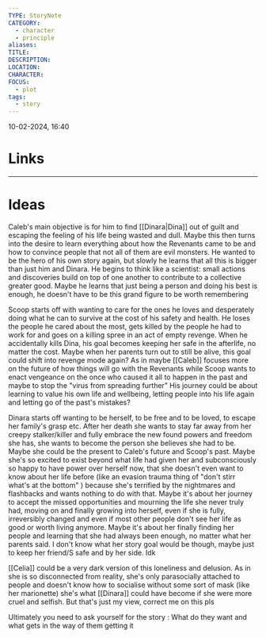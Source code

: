 ```yaml
---
TYPE: StoryNote
CATEGORY:
  - character
  - principle
aliases: 
TITLE: 
DESCRIPTION: 
LOCATION: 
CHARACTER: 
FOCUS:
  - plot
tags:
  - story
---
```


10-02-2024, 16:40



# Links



- - - 
# Ideas


Caleb's main objective is for him to find [[Dinara|Dina]] out of guilt and escaping the feeling of his life being wasted and dull. Maybe this then turns into the desire to learn everything about how the Revenants came to be and how to convince people that not all of them are evil monsters. He wanted to be the hero of his own story again, but slowly he learns that all this is bigger than just him and Dinara. He begins to think like a scientist: small actions and discoveries build on top of one another to contribute to a collective greater good. Maybe he learns that just being a person and doing his best is enough, he doesn't have to be this grand figure to be worth remembering

Scoop starts off with wanting to care for the ones he loves and desperately doing what he can to survive at the cost of his safety and health. He loses the people he cared about the most, gets killed by the people he had to work for and goes on a killing spree in an act of empty revenge. 
When he accidentally kills Dina, his goal becomes keeping her safe in the afterlife, no matter the cost. Maybe when her parents turn out to still be alive, this goal could shift into revenge mode again? As in maybe [[Caleb]] focuses more on the future of how things will go with the Revenants while Scoop wants to enact vengeance on the once who caused it all to happen in the past and maybe to stop the "virus from spreading further" 
His journey could be about learning to value his own life and wellbeing, letting people into his life again and letting go of the past's mistakes?

Dinara starts off wanting to be herself, to be free and to be loved, to escape her family's grasp etc. 
After her death she wants to stay far away from her creepy stalker/killer and fully embrace the new found powers and freedom she has, she wants to become the person she believes she had to be. Maybe she could be the present to Caleb's future and Scoop's past. Maybe she's so excited to exist beyond what life had given her and subconsciously so happy to have power over herself now, that she doesn't even want to know about her life before (like an evasion trauma thing of "don't stirr what's at the bottom" ) because she's terrified by the nightmares and flashbacks and wants nothing to do with that. 
Maybe it's about her journey to accept the missed opportunities and mourning the life she never truly had, moving on and finally growing into herself, even if she is fully, irreversibly changed and even if most other people don't see her life as good or worth living anymore. Maybe it's about her finally finding her people and learning that she had always been enough, no matter what her parents said. I don't know what her story goal would be though, maybe just to keep her friend/S safe and by her side. Idk

[[Celia]] could be a very dark version of this loneliness and delusion. As in she is so disconnected from reality, she's only parasocially attached to people and doesn't know how to socialise without some sort of mask (like her marionette) she's what [[Dinara]] could have become if she were more cruel and selfish. But that's just my view, correct me on this pls


Ultimately you need to ask yourself for the story : What do they want and what gets in the way of them getting it